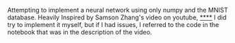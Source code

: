 Attempting to implement a neural network using only numpy and the MNIST database.
Heavily Inspired by Samson Zhang's video on youtube,
[****](https://www.youtube.com/watch?v=w8yWXqWQYmU&t=829s)
I did try to implement it myself, but if I had issues, I referred to the code in the notebook that was in the description of the video.

